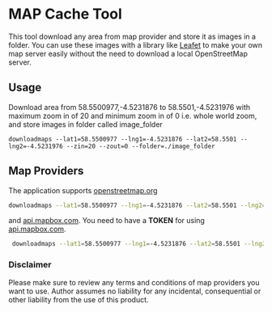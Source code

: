 # MAP Cache Tool

This tool download any area from map provider and store it as images in a folder.
You can use these images with a library like [Leafet](https://leafletjs.com/ "Leafet") to make your own map server easily without the need to download a local OpenStreetMap server.


## Usage

Download area from 58.5500977,-4.5231876   to 58.5501,-4.5231976 with maximum zoom in of 20 and minimum zoom in of 0 i.e. whole world zoom, and store images in folder called image_folder


    downloadmaps --lat1=58.5500977 --lng1=-4.5231876 --lat2=58.5501 --lng2=-4.5231976 --zin=20 --zout=0 --folder=./image_folder

## Map Providers

The application supports [openstreetmap.org](https://www.openstreetmap.org/#map=7/26.805/30.246 "openstreetmap.org") 

```bash
downloadmaps --lat1=58.5500977 --lng1=-4.5231876 --lat2=58.5501 --lng2=-4.5231976 --zin=20  --folder=./out --provider=1
```

and [api.mapbox.com](https://api.mapbox.com "api.mapbox.com"). You need to have a **TOKEN** for using [api.mapbox.com](https://api.mapbox.com "api.mapbox.com").

```bash
 downloadmaps --lat1=58.5500977 --lng1=-4.5231876 --lat2=58.5501 --lng2=-4.5231976 --zin=20  --folder=./out --provider=1 --token=pk.eyJ1IjoibSahlZm59IiwiYSI6ImNrZW84Nm9rYTA2ZWgycv9mdmNscmFxYzcifQ.c-z43FdasErPzKhbQ
```



### Disclaimer
Please make sure to review any terms and conditions of map providers you want to use. Author assumes no liability for any incidental, consequential or other liability from the use of this product.


